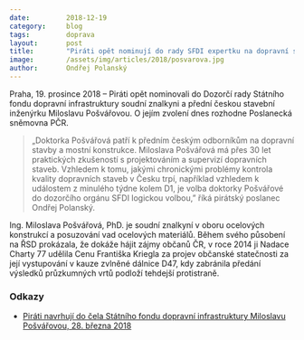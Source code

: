 ```yaml
---
date:         2018-12-19
category:     blog
tags:         doprava
layout:       post
title:        "Piráti opět nominují do rady SFDI expertku na dopravní stavby Miloslavu Pošvářovou"
image:        /assets/img/articles/2018/posvarova.jpg
author:       Ondřej Polanský
---
```

 
Praha, 19. prosince 2018 – Piráti opět nominovali do Dozorčí rady Státního fondu dopravní infrastruktury soudní znalkyni a přední českou stavební inženýrku Miloslavu Pošvářovou. O jejím zvolení dnes rozhodne Poslanecká sněmovna PČR. 

> „Doktorka Pošvářová patří k předním českým odborníkům na dopravní stavby a mostní konstrukce. Miloslava Pošvářová má přes 30 let praktických zkušeností s projektováním a supervizí dopravních staveb. Vzhledem k tomu, jakými chronickými problémy kontrola kvality dopravních staveb v Česku trpí, například vzhledem k událostem z minulého týdne kolem D1, je volba doktorky Pošvářové do dozorčího orgánu SFDI logickou volbou,” říká pirátský poslanec Ondřej Polanský.

Ing. Miloslava Pošvářová, PhD. je soudní znalkyní v oboru ocelových konstrukcí a posuzování vad ocelových materiálů. Během svého působení na ŘSD prokázala, že dokáže hájit zájmy občanů ČR, v roce 2014 ji Nadace Charty 77 udělila Cenu Františka Kriegla za projev občanské statečnosti za její vystupování v kauze zvlněné dálnice D47, kdy zabránila předání výsledků průzkumných vrtů podloží tehdejší protistraně.

### Odkazy

* [Piráti navrhují do čela Státního fondu dopravní infrastruktury Miloslavu Pošvářovou, 28. března 2018](https://www.pirati.cz/tiskove-zpravy/pirati-navrhuji-do-cela-sfdi-posvarovou.html)
